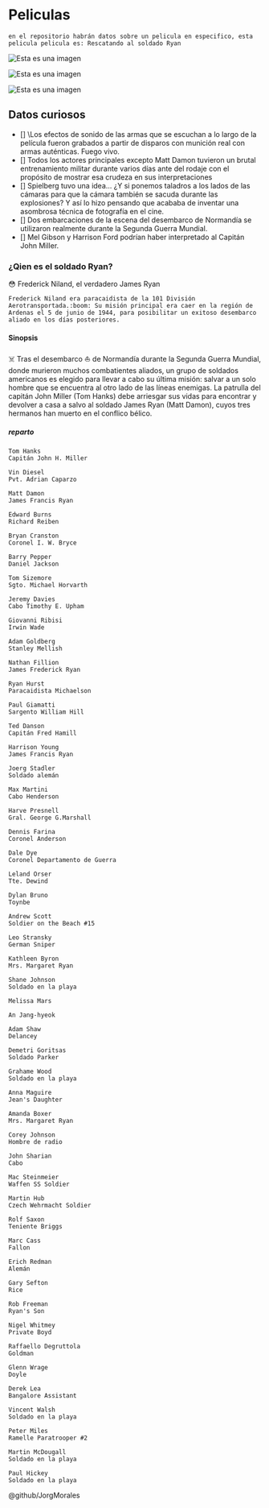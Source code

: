 # Peliculas

    en el repositorio habrán datos sobre un pelicula en especifico, esta pelicula pelicula es: Rescatando al soldado Ryan

![Esta es una imagen](https://imagenes.20minutos.es/files/article_default_content/uploads/imagenes/2018/09/23/3171304.jpg)

![Esta es una imagen](https://imagenes.20minutos.es/files/article_default_content/uploads/imagenes/2018/09/23/3171306.jpg)

![Esta es una imagen](https://imagenes.20minutos.es/files/article_default_content/uploads/imagenes/2018/09/23/3171298.jpg)

## Datos curiosos

- [] \Los efectos de sonido de las armas que se escuchan a lo largo de la película fueron grabados a partir de disparos con munición real con armas auténticas. Fuego vivo.
- [] Todos los actores principales excepto Matt Damon tuvieron un brutal entrenamiento militar durante varios días ante del rodaje con el propósito de mostrar esa crudeza en sus interpretaciones
- [] Spielberg tuvo una idea… ¿Y si ponemos taladros a los lados de las cámaras para que la cámara también se sacuda durante las explosiones? Y así lo hizo pensando que acababa de inventar una asombrosa técnica de fotografía en el cine.
- [] Dos embarcaciones de la escena del desembarco de Normandía se utilizaron realmente durante la Segunda Guerra Mundial.
- [] Mel Gibson y Harrison Ford podrían haber interpretado al Capitán John Miller.

### ¿Qien es el soldado Ryan?

:flushed:
Frederick Niland, el verdadero James Ryan

    Frederick Niland era paracaidista de la 101 División Aerotransportada.:boom: Su misión principal era caer en la región de Ardenas el 5 de junio de 1944, para posibilitar un exitoso desembarco aliado en los días posteriores.

#### Sinopsis

:skull_and_crossbones:
Tras el desembarco :boat: de Normandía durante la Segunda Guerra Mundial, donde murieron muchos combatientes aliados, un grupo de soldados americanos es elegido para llevar a cabo su última misión: salvar a un solo hombre que se encuentra al otro lado de las líneas enemigas. La patrulla del capitán John Miller (Tom Hanks) debe arriesgar sus vidas para encontrar y devolver a casa a salvo al soldado James Ryan (Matt Damon), cuyos tres hermanos han muerto en el conflico bélico.

##### reparto

    Tom Hanks
    Capitán John H. Miller

    Vin Diesel
    Pvt. Adrian Caparzo

    Matt Damon
    James Francis Ryan

    Edward Burns
    Richard Reiben

    Bryan Cranston
    Coronel I. W. Bryce

    Barry Pepper
    Daniel Jackson

    Tom Sizemore
    Sgto. Michael Horvarth

    Jeremy Davies
    Cabo Timothy E. Upham

    Giovanni Ribisi
    Irwin Wade

    Adam Goldberg
    Stanley Mellish

    Nathan Fillion
    James Frederick Ryan

    Ryan Hurst
    Paracaidista Michaelson

    Paul Giamatti
    Sargento William Hill

    Ted Danson
    Capitán Fred Hamill

    Harrison Young
    James Francis Ryan

    Joerg Stadler
    Soldado alemán

    Max Martini
    Cabo Henderson

    Harve Presnell
    Gral. George G.Marshall

    Dennis Farina
    Coronel Anderson

    Dale Dye
    Coronel Departamento de Guerra

    Leland Orser
    Tte. Dewind

    Dylan Bruno
    Toynbe

    Andrew Scott
    Soldier on the Beach #15

    Leo Stransky
    German Sniper

    Kathleen Byron
    Mrs. Margaret Ryan

    Shane Johnson
    Soldado en la playa

    Melissa Mars

    An Jang-hyeok

    Adam Shaw
    Delancey

    Demetri Goritsas
    Soldado Parker

    Grahame Wood
    Soldado en la playa

    Anna Maguire
    Jean's Daughter

    Amanda Boxer
    Mrs. Margaret Ryan

    Corey Johnson
    Hombre de radio

    John Sharian
    Cabo

    Mac Steinmeier
    Waffen SS Soldier

    Martin Hub
    Czech Wehrmacht Soldier

    Rolf Saxon
    Teniente Briggs

    Marc Cass
    Fallon

    Erich Redman
    Alemán

    Gary Sefton
    Rice

    Rob Freeman
    Ryan's Son

    Nigel Whitmey
    Private Boyd

    Raffaello Degruttola
    Goldman

    Glenn Wrage
    Doyle

    Derek Lea
    Bangalore Assistant

    Vincent Walsh
    Soldado en la playa

    Peter Miles
    Ramelle Paratrooper #2

    Martin McDougall
    Soldado en la playa

    Paul Hickey
    Soldado en la playa

@github/JorgMorales
